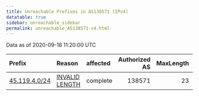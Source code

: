 ```yaml
---
title: Unreachable Prefixes in AS138571 (IPv4)
datatable: true
sidebar: unreachable_sidebar
permalink: unreachable_AS138571-v4.html
---
```


Data as of 2020-09-18 11:20:00 UTC


<div class="datatable-begin"></div>

| Prefix                                               | Reason                                                                                                   | affected   |   Authorized AS |   MaxLength | Anchor                                       |   unreachable /24s |
|:-----------------------------------------------------|:---------------------------------------------------------------------------------------------------------|:-----------|----------------:|------------:|:---------------------------------------------|-------------------:|
| [45.119.4.0/24](https://stat.ripe.net/45.119.4.0/24) | [INVALID LENGTH](https://rpki-validator.ripe.net/announcement-preview?asn=AS138571&prefix=45.119.4.0/24) | complete   |          138571 |          23 | [APNIC](unreachable_APNIC_RPKI_Root-v4.html) |                  1 |

<div class="datatable-end"></div>
